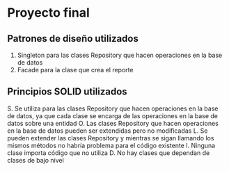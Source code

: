# Proyecto final

## Patrones de diseño utilizados
1. Singleton para las clases Repository que hacen operaciones en la base de datos
2. Facade para la clase que crea el reporte
## Principios SOLID utilizados
S. Se utiliza para las clases Repository que hacen operaciones en la base de datos, ya que cada clase se encarga de las operaciones en la base de datos sobre una entidad
O. Las clases Repository que hacen operaciones en la base de datos pueden ser extendidas pero no modificadas
L. Se pueden extender las clases Repository y mientras se sigan llamando los mismos métodos no habría problema para el código existente
I. Ninguna clase importa código que no utiliza
D. No hay clases que dependan de clases de bajo nivel